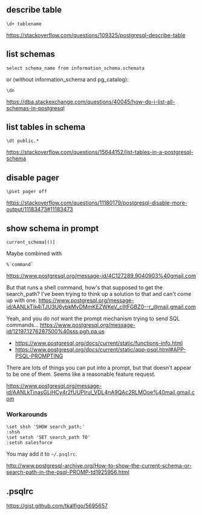 ## describe table

`\d+ tablename`

https://stackoverflow.com/questions/109325/postgresql-describe-table

## list schemas

`select schema_name from information_schema.schemata`

or (without information_schema and pg_catalog):

`\dn`

https://dba.stackexchange.com/questions/40045/how-do-i-list-all-schemas-in-postgresql

## list tables in schema

`\dt public.*`

https://stackoverflow.com/questions/15644152/list-tables-in-a-postgresql-schema

## disable pager

`\pset pager off`

https://stackoverflow.com/questions/11180179/postgresql-disable-more-output/11183473#11183473

## show schema in prompt

`current_schema[()]`

Maybe combined with

```
%`command`
```

https://www.postgresql.org/message-id/4C127289.9040903%40gmail.com

But that runs a shell command, how's that supposed to get the search_path?  I've been trying to think up a solution to that and can't come up with one.
https://www.postgresql.org/message-id/AANLkTik4iTJU3U6ybkMvDMmKEZWKeV_clItFGBZ0--r_@mail.gmail.com

Yeah, and you do *not* want the prompt mechanism trying to send SQL commands...
https://www.postgresql.org/message-id/12197.1276287500%40sss.pgh.pa.us

- https://www.postgresql.org/docs/current/static/functions-info.html
- https://www.postgresql.org/docs/current/static/app-psql.html#APP-PSQL-PROMPTING

There are lots of things you can put into a prompt, but that doesn't appear to be one of them. Seems like a reasonable feature request.

https://www.postgresql.org/message-id/AANLkTinasGLjHCy4r2fUUPIrul_VDL4nA9QAc2RLMOoe%40mail.gmail.com

### Workarounds

```
\set shsh 'SHOW search_path;' 
:shsh
\set setsh 'SET search_path TO'
:setsh salesforce
```

You may add it to `~/.psqlrc`.

http://www.postgresql-archive.org/How-to-show-the-current-schema-or-search-path-in-the-psql-PROMP-td1925956.html

## .psqlrc

https://gist.github.com/tkalfigo/5695657
